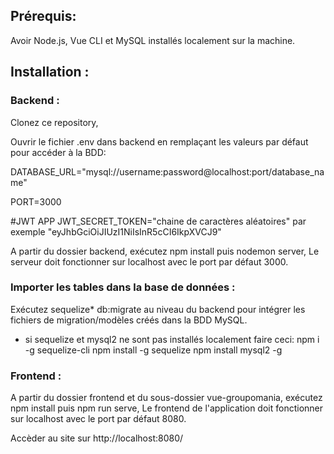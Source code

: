## Prérequis:

Avoir Node.js, Vue CLI et MySQL installés localement sur la machine.

## Installation :

### Backend :

Clonez ce repository,

Ouvrir le fichier .env dans backend en remplaçant les valeurs par défaut pour accéder à la BDD:

DATABASE_URL="mysql://username:password@localhost:port/database_name"

PORT=3000

#JWT APP
JWT_SECRET_TOKEN="chaine de caractères aléatoires" par exemple "eyJhbGciOiJIUzI1NiIsInR5cCI6IkpXVCJ9"

A partir du dossier backend, exécutez npm install puis nodemon server,
Le serveur doit fonctionner sur localhost avec le port par défaut 3000.

### Importer les tables dans la base de données :

Exécutez sequelize\* db:migrate au niveau du backend pour intégrer les fichiers de migration/modèles créés dans la BDD MySQL.

-   si sequelize et mysql2 ne sont pas installés localement faire ceci:
    npm i -g sequelize-cli
    npm install -g sequelize
    npm install mysql2 -g

### Frontend :

A partir du dossier frontend et du sous-dossier vue-groupomania, exécutez npm install puis npm run serve,
Le frontend de l'application doit fonctionner sur localhost avec le port par défaut 8080.

Accèder au site sur http://localhost:8080/
